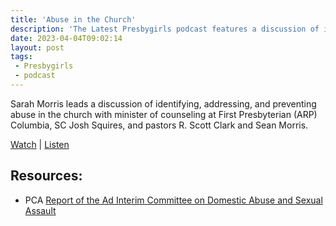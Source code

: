 ```yaml
---
title: 'Abuse in the Church'
description: 'The Latest Presbygirls podcast features a discussion of identifying, addressing, and preventing abuse in the church.'
date: 2023-04-04T09:02:14
layout: post
tags:
 - Presbygirls
 - podcast
---
```

Sarah Morris leads a discussion of identifying, addressing, and preventing abuse in the church with minister of counseling at First Presbyterian (ARP) Columbia, SC Josh Squires, and pastors R. Scott Clark and Sean Morris.

[Watch](https://www.ecrosstexas.com/videos/presbygirls-ustoo-abuse-in-the-church/) | [Listen](https://presbycast.libsyn.com/presbygirls-abuse-in-the-churchustoo)

## Resources:
- PCA [Report of the Ad Interim Committee on Domestic Abuse and Sexual Assault](https://www.pcaac.org/aic-report-abuse/)